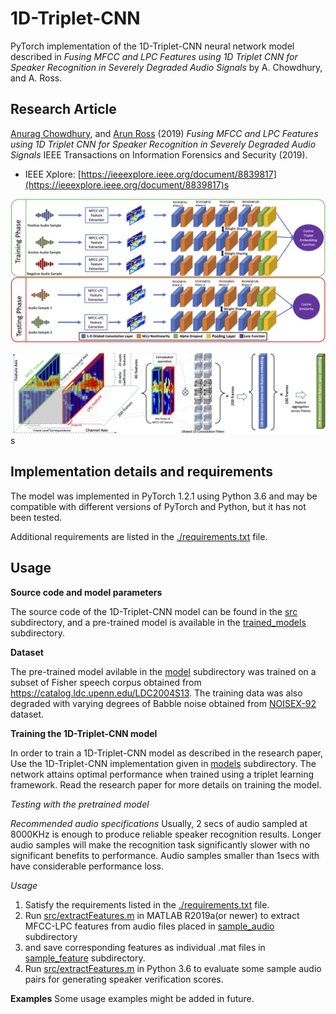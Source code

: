 
1D-Triplet-CNN
===============================

PyTorch implementation of the 1D-Triplet-CNN neural network model described in *Fusing MFCC and LPC Features using 1D Triplet CNN for Speaker Recognition in Severely Degraded Audio Signals* by A. Chowdhury, and A. Ross.

## Research Article

[Anurag Chowdhury](https://github.com/ChowdhuryAnurag), and [Arun Ross](http://www.cse.msu.edu/~rossarun/) (2019) *Fusing MFCC and LPC Features using 1D Triplet CNN for Speaker Recognition in Severely Degraded Audio Signals* IEEE Transactions on Information Forensics and Security (2019).   

- IEEE Xplore: [https://ieeexplore.ieee.org/document/8839817](https://ieeexplore.ieee.org/document/8839817)s

![1D-Triplet-CNN Model](/images/arch.png)

![1D-Triplet-CNN Details](/images/Feature_fusion.png)s

## Implementation details and requirements


The model was implemented in PyTorch 1.2.1 using Python 3.6 and may be compatible with different versions of PyTorch and Python, but it has not been tested.

Additional requirements are listed in the [./requirements.txt](./requirements.txt) file. 


## Usage

**Source code and model parameters**

The source code of the 1D-Triplet-CNN model can be found in the [src](./src) subdirectory, and a pre-trained model is available in the [trained_models](./trained_models) subdirectory.


**Dataset**

The pre-trained model avilable in the [model](./model) subdirectory was trained on a subset of Fisher speech corpus obtained from https://catalog.ldc.upenn.edu/LDC2004S13. The training data was also degraded with varying degrees of Babble noise obtained from [NOISEX-92](http://www.speech.cs.cmu.edu/comp.speech/Section1/Data/noisex.html) dataset.

**Training the 1D-Triplet-CNN model**

In order to train a 1D-Triplet-CNN model as described in the research paper, Use the 1D-Triplet-CNN implementation given in [models](./models) subdirectory.
The network attains optimal performance when trained using a triplet learning framework. Read the research paper for more details on training the model.

*Testing with the pretrained model*

*Recommended audio specifications*
Usually, 2 secs of audio sampled at 8000KHz is enough to produce reliable speaker recognition results.
Longer audio samples will make the recognition task significantly slower with no significant benefits to performance.
Audio samples smaller than 1secs with have considerable performance loss.

*Usage*
1. Satisfy the requirements listed in the [./requirements.txt](./requirements.txt) file. 
2. Run [src/extractFeatures.m](src/extractFeatures.m) in MATLAB R2019a(or newer) to extract MFCC-LPC features from audio files placed in [sample_audio](sample_audio) subdirectory
3. and save corresponding features as individual .mat files in [sample_feature](sample_feature) subdirectory.
4. Run [src/extractFeatures.m](src/test.py) in Python 3.6 to evaluate some sample audio pairs for generating speaker verification scores.

**Examples**
Some usage examples might be added in future.
